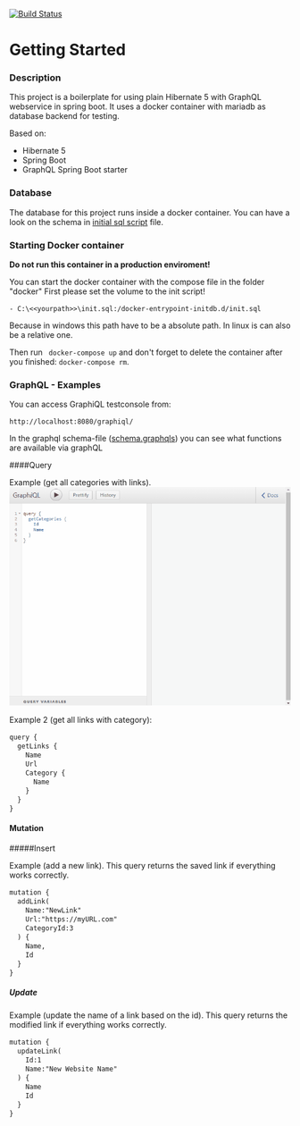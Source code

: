 [![Build Status](https://travis-ci.com/jreker/Hibernate-GraphQL-Java-Example.svg?token=K6k8TUza3z4HxWL6c1Np&branch=master)](https://travis-ci.com/jreker/Hibernate-GraphQL-Java-Example)
# Getting Started
### Description
This project is a boilerplate for using plain Hibernate 5 with GraphQL webservice in spring boot.
It uses a docker container with mariadb as database backend for testing.

Based on:
 - Hibernate 5
 - Spring Boot
 - GraphQL Spring Boot starter

### Database
The database for this project runs inside a docker container. You can have a look on the schema in [initial sql script](docker/init.sql) file.

### Starting Docker container
**Do not run this container in a production enviroment!**

You can start the docker container with the compose file in the folder "docker"
First please set the volume to the init script!

```
- C:\<<yourpath>>\init.sql:/docker-entrypoint-initdb.d/init.sql
```

Because in windows this path have to be a absolute path. In linux is can also be a relative one.

Then run ` docker-compose up` and don't forget to delete the container after you finished: `docker-compose rm`.
### GraphQL - Examples
You can access GraphiQL testconsole from:

```text
http://localhost:8080/graphiql/
```

In the graphql schema-file ([schema.graphqls](src/main/resources/schema.graphqls)) you can see what functions are available via graphQL

####Query

Example (get all categories with links).
![GraphQLQuery](doc/graphiql.gif "GraphiQL")

Example 2 (get all links with category):

```text
query {
  getLinks {
  	Name
    Url 
    Category {
      Name
    }
  }
}
```

#### Mutation 
#####Insert

Example (add a new link).
This query returns the saved link if everything works correctly.

```text
mutation {
  addLink(
    Name:"NewLink"
    Url:"https://myURL.com"
    CategoryId:3
  ) {
    Name,
    Id
  }
}
```

##### Update

Example (update the name of a link based on the id).
This query returns the modified link if everything works correctly.

```
mutation {
  updateLink(
    Id:1
    Name:"New Website Name"
  ) {
    Name
    Id
  }
}
```

